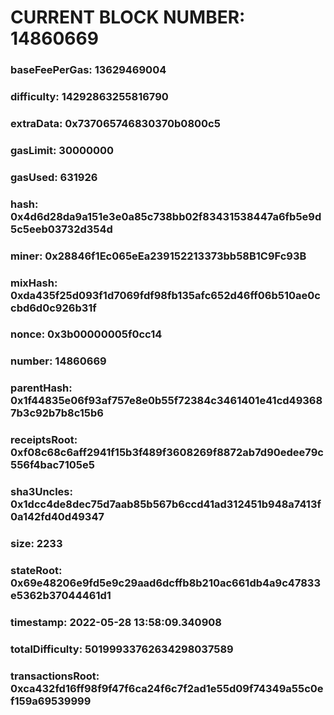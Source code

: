 # CURRENT BLOCK NUMBER: 14860669

### baseFeePerGas: 13629469004
### difficulty: 14292863255816790
### extraData: 0x737065746830370b0800c5
### gasLimit: 30000000
### gasUsed: 631926
### hash: 0x4d6d28da9a151e3e0a85c738bb02f83431538447a6fb5e9d5c5eeb03732d354d
### miner: 0x28846f1Ec065eEa239152213373bb58B1C9Fc93B
### mixHash: 0xda435f25d093f1d7069fdf98fb135afc652d46ff06b510ae0ccbd6d0c926b31f
### nonce: 0x3b00000005f0cc14
### number: 14860669
### parentHash: 0x1f44835e06f93af757e8e0b55f72384c3461401e41cd493687b3c92b7b8c15b6
### receiptsRoot: 0xf08c68c6aff2941f15b3f489f3608269f8872ab7d90edee79c556f4bac7105e5
### sha3Uncles: 0x1dcc4de8dec75d7aab85b567b6ccd41ad312451b948a7413f0a142fd40d49347
### size: 2233
### stateRoot: 0x69e48206e9fd5e9c29aad6dcffb8b210ac661db4a9c47833e5362b37044461d1
### timestamp: 2022-05-28 13:58:09.340908
### totalDifficulty: 50199933762634298037589
### transactionsRoot: 0xca432fd16ff98f9f47f6ca24f6c7f2ad1e55d09f74349a55c0ef159a69539999
